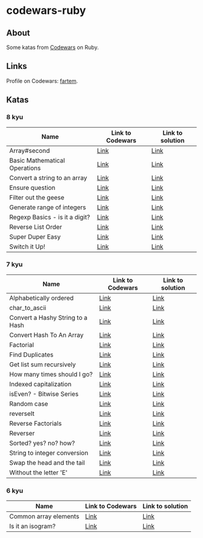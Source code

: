 # codewars-ruby

## About

Some katas from [Codewars](https://www.codewars.com) on Ruby.

## Links

Profile on Codewars: [fartem](https://www.codewars.com/users/fartem).

## Katas

### 8 kyu

| Name | Link to Codewars | Link to solution |
| --- | --- | --- |
| Array#second | [Link](https://www.codewars.com/kata/536c6f2349aa8b16520002e0) | [Link](https://github.com/fartem/codewars-ruby/blob/master/codewars/kyu8/array_second.rb) |
| Basic Mathematical Operations | [Link](https://www.codewars.com/kata/57356c55867b9b7a60000bd7) | [Link](https://github.com/fartem/codewars-ruby/blob/master/codewars/kyu8/basic_mathematical_operations.rb) |
| Convert a string to an array | [Link](https://www.codewars.com/kata/57e76bc428d6fbc2d500036d) | [Link](https://github.com/fartem/codewars-ruby/blob/master/codewars/kyu8/convert_a_string_to_an_array.rb) |
| Ensure question | [Link](https://www.codewars.com/kata/5866fc43395d9138a7000006) | [Link](https://github.com/fartem/codewars-ruby/blob/master/codewars/kyu8/ensure_question.rb) |
| Filter out the geese | [Link](https://www.codewars.com/kata/57ee4a67108d3fd9eb0000e7) | [Link](https://github.com/fartem/codewars-ruby/blob/master/codewars/kyu8/filter_out_the_geese.rb) |
| Generate range of integers | [Link](https://www.codewars.com/kata/55eca815d0d20962e1000106) | [Link](https://github.com/fartem/codewars-ruby/blob/master/codewars/kyu8/generate_range_of_integers.rb) |
| Regexp Basics - is it a digit? | [Link](https://www.codewars.com/kata/567bf4f7ee34510f69000032) | [Link](https://github.com/fartem/codewars-ruby/blob/master/codewars/kyu8/is_it_a_digit.rb) |
| Reverse List Order | [Link](https://www.codewars.com/kata/53da6d8d112bd1a0dc00008b) | [Link](https://github.com/fartem/codewars-ruby/blob/master/codewars/kyu8/reverse_list_order.rb) |
| Super Duper Easy | [Link](https://www.codewars.com/kata/55a5bfaa756cfede78000026) | [Link](https://github.com/fartem/codewars-ruby/blob/master/codewars/kyu8/super_duper_easy.rb) |
| Switch it Up! | [Link](https://www.codewars.com/kata/5808dcb8f0ed42ae34000031) | [Link](https://github.com/fartem/codewars-ruby/blob/master/codewars/kyu8/switch_it_up.rb) |

### 7 kyu

| Name | Link to Codewars | Link to solution |
| --- | --- | --- |
| Alphabetically ordered | [Link](https://www.codewars.com/kata/5a8059b1fd577709860000f6) | [Link](https://github.com/fartem/codewars-ruby/blob/master/codewars/kyu7/alphabetically_ordered.rb) |
| char_to_ascii | [Link](https://www.codewars.com/kata/55e9529cbdc3b29d8c000016) | [Link](https://github.com/fartem/codewars-ruby/blob/master/codewars/kyu7/char_to_ascii.rb) |
| Convert a Hashy String to a Hash | [Link](https://www.codewars.com/kata/57df097c1dbd8f971500003f) | [Link](https://github.com/fartem/codewars-ruby/blob/master/codewars/kyu7/convert_a_hashy_string_to_a_hash.rb) |
| Convert Hash To An Array | [Link](https://www.codewars.com/kata/59557b2a6e595316ab000046) | [Link](https://github.com/fartem/codewars-ruby/blob/master/codewars/kyu7/convert_hash_to_an_array.rb) |
| Factorial | [Link](https://www.codewars.com/kata/57a049e253ba33ac5e000212) | [Link](https://github.com/fartem/codewars-ruby/blob/master/codewars/kyu7/factorial.rb) |
| Find Duplicates | [Link](https://www.codewars.com/kata/5558cc216a7a231ac9000022) | [Link](https://github.com/fartem/codewars-ruby/blob/master/codewars/kyu7/find_duplicates.rb) |
| Get list sum recursively | [Link](https://www.codewars.com/kata/57a84137cf1fa5f9f80000d6) | [Link](https://github.com/fartem/codewars-ruby/blob/master/codewars/kyu7/get_list_sum_recursively.rb) |
| How many times should I go? | [Link](https://www.codewars.com/kata/57efcb78e77282f4790003d8) | [Link](https://github.com/fartem/codewars-ruby/blob/master/codewars/kyu7/how_many_times_should_i_go.rb) |
| Indexed capitalization | [Link](https://www.codewars.com/kata/59cfc09a86a6fdf6df0000f1) | [Link](https://github.com/fartem/codewars-ruby/blob/master/codewars/kyu7/indexed_capitalization.rb) |
| isEven? - Bitwise Series | [Link](https://www.codewars.com/kata/592a33e549fe9840a8000ba1) | [Link](https://github.com/fartem/codewars-ruby/blob/master/codewars/kyu7/is_even_bitwise_series.rb) |
| Random case | [Link](https://www.codewars.com/kata/57073869924f34185100036d) | [Link](https://github.com/fartem/codewars-ruby/blob/master/codewars/kyu7/random_case.rb) |
| reverseIt | [Link](https://www.codewars.com/kata/557a2c136b19113912000010) | [Link](https://github.com/fartem/codewars-ruby/blob/master/codewars/kyu7/reverseIt.rb) |
| Reverse Factorials | [Link](https://www.codewars.com/kata/58067088c27998b119000451) | [Link](https://github.com/fartem/codewars-ruby/blob/master/codewars/kyu7/reverse_factorials.rb) |
| Reverser | [Link](https://www.codewars.com/kata/58069e4cf3c13ef3a6000168) | [Link](https://github.com/fartem/codewars-ruby/blob/master/codewars/kyu7/reverser.rb) |
| Sorted? yes? no? how? | [Link](https://www.codewars.com/kata/580a4734d6df748060000045) | [Link](https://github.com/fartem/codewars-ruby/blob/master/codewars/kyu7/sorted_yes_no_how.rb) |
| String to integer conversion | [Link](https://www.codewars.com/kata/54fdadc8762e2e51e400032c) | [Link](https://github.com/fartem/codewars-ruby/blob/master/codewars/kyu7/string_to_integer_conversion.rb) |
| Swap the head and the tail | [Link](https://www.codewars.com/kata/5a34f087c5e28462d9000082) | [Link](https://github.com/fartem/codewars-ruby/blob/master/codewars/kyu7/swap_the_head_and_the_tail.rb) |
| Without the letter 'E' | [Link](https://www.codewars.com/kata/594b8e182fa0a0d7fc000875) | [Link](https://github.com/fartem/codewars-ruby/blob/master/codewars/kyu7/without_the_letter_e.rb) |

### 6 kyu

| Name | Link to Codewars | Link to solution |
| --- | --- | --- |
| Common array elements | [Link](https://www.codewars.com/kata/5a6225e5d8e145b540000127) | [Link](https://github.com/fartem/codewars-ruby/blob/master/codewars/kyu6/common_array_elements.rb) |
| Is it an isogram? | [Link](https://www.codewars.com/kata/586d79182e8d9cfaba0000f1) | [Link](https://github.com/fartem/codewars-ruby/blob/master/codewars/kyu6/is_it_an_isogram.rb) |
